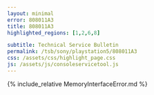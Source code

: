 ```yaml
---
layout: minimal
error: 808011A3
title: 808011A3
highlighted_regions: [1,2,6,8]

subtitle: Technical Service Bulletin
permalink: /tsb/sony/playstation5/808011A3
css: /assets/css/highlight_page.css
js: /assets/js/consoleservicetool.js
---
```


{% include_relative MemoryInterfaceError.md %}
